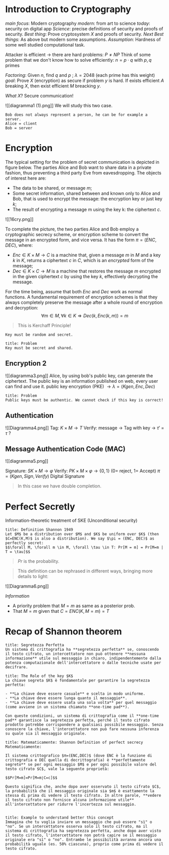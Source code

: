 # Introduction to Cryptography
_main focus_: Modern cryptography
_modern_: from art to science
_today_: security on digital app
_Science_: precise definitions of security and proofs of security.
_Best thing_: Prove cryptosystem $X$ and proofs of security.
_Next Best things_: As above but modern some assumptions.
_Assumption_: Hardness of some well studied computational task.

Attacker is efficient $\to$ there are hard problems: $P \not = NP$ 
Think of some problem that we don't know how to solve efficiently: $n = p \cdot q$ with $p,q$ primes

_Factoring_: Given $n$, find $q$ and $p$ ; $\lambda = 2048$ (each prime has this weight)
_goal_: Prove $X$ (encryption) as secure if problem $y$ is hard. If exists efficient $A$ breaking $X$, then exist efficient $M$ breacking $y$.

_What X_? Secure communication!

![[diagramma1 (1).png]]
We will study this two case.

```ad-info
Bob does not always represent a person, he can be for example a server.
Alice = client
Bob = server
```


# Encryption 
The typical setting for the problem of secret communication is depicted in figure below. The parties Alice and Bob want to share data in a private fashion, thus preventing a third party Eve from eavesdropping. The objects of interest here are: 
- The data to be shared, or message $m$; 
- Some secret information, shared between and known only to Alice and Bob, that is used to encrypt the message: the encryption key or just key $k$; 
- The result of encrypting a message m using the key k: the ciphertext $c$.

![[16cry.png]]

To complete the picture, the two parties Alice and Bob employ a cryptographic secrecy scheme, or encryption scheme to convert the message in an encrypted form, and vice versa. It has the form $\pi = (ENC, DEC)$, where:

- $Enc ∈ K \times M \to C$ is a machine that, given a message $m$ in $M$ and a key $k$ in $K$, returns a ciphertext $c$ in $C$, which is an _encrypted_ form of the message; 
- $Dec ∈ K \times C \to M$ is a machine that restores the message $m$ encrypted in the given ciphertext $c$ by using the key $k$, effectively decrypting the message.

For the time being, assume that both _Enc_ and _Dec_ work as normal functions. A fundamental requirement of encryption schemes is that they always completely preserve the message after a whole round of encryption and decryption:
$$\forall m \in M, \forall k \in K \Rightarrow Dec(k, Enc(k,m)) = m$$

>This is Kerchaff Principle!

```ad-important
Key must be random and secret.
```
```ad-attention
title: Problem
Key must be secret and shared.

```

## Encryption 2
![[diagramma3.png]]
Alice, by using bob's public key, can generate the ciphertext.
The public key is an information published on web, every user can find and use it.
public key encryption (PKE) $\to \lambda = (K gen, Enc, Dec)$

```ad-attention
title: Problem
Public keys must be authentic. We cannot check if this key is correct!

```

## Authentication

![[Diagramma4.png]]
Tag: $K \times M \to T$ 
Verify: message $\to$ Tag with key $\to$ $\tau'$ = $\tau$ ?  


## Message Authentication Code (MAC)

![[diagramma5.png]]

Signature: $SK \times M \to φ$ 
Verify: $PK \times M \times φ \to \{0,1\}$ ($0 =$ reject, $1 =$ Accept)
$\pi = (Kgen, Sign, Verify)$ Digital Signature

> In this case we have double completion.

# Perfect Secretly
Information-theoretic treatment of SKE (Unconditional security)

```ad-abstract
title: Definition Shannon 1949
Let $M$ be a distribution over $M$ and $K$ be uniform over $K$ (then $C=ENC(K,M)$ is also a distribution). We say $\pi = (ENC, DEC)$ as perfectly secret: 
$$\forall M, \forall m \in M, \forall \tau \in T: Pr[M = m] = Pr[M=m | T = \tau]$$

```

>$Pr$ is the probability.

>This definition can be rephrased in different ways, bringing more details to light:

![[Diagramma6.png]]

_Information_
- A priority problem that $M = m$ as same as a posterior prob. 
- That $M = m$ given that $C = ENC(K, M = m) = T$

# Recap of Shannon theorem

```ad-question
title: Segretezza Perfetta
Un sistema di crittografia ha **segretezza perfetta** se, conoscendo il testo cifrato, un intercettatore non può ottenere **nessuna informazione** utile sul messaggio in chiaro, indipendentemente dalla potenza computazionale dell'intercettatore o dalle tecniche usate per decifrare.

```

```ad-question
title: The Role of the key $K$
La chiave segreta $K$ è fondamentale per garantire la segretezza perfetta:

- **La chiave deve essere casuale** e scelta in modo uniforme.
- **La chiave deve essere lunga quanto il messaggio**.
- **La chiave deve essere usata una sola volta** per quel messaggio (come avviene in un sistema chiamato **one-time pad**).

Con queste condizioni, un sistema di crittografia come il **one-time pad** garantisce la segretezza perfetta, perché il testo cifrato prodotto potrebbe corrispondere a qualsiasi possibile messaggio. Senza conoscere la chiave, l'intercettatore non può fare nessuna inferenza su quale sia il messaggio originale.

```

```ad-question
title: Matematicamente: Shannon Definition of perfect secrecy
Matematicamente:

Il sistema crittografico $π=(ENC,DEC)$ (dove ENC è la funzione di crittografia e DEC quella di decrittografia) è **perfettamente segreto** se per ogni messaggio $M$ e per ogni possibile valore del testo cifrato $C$, vale la seguente proprietà:

$$Pr⁡[M=m]=Pr⁡[M=m∣C=c]$$

Questo significa che, anche dopo aver osservato il testo cifrato $C$, la probabilità che il messaggio originale sia $m$ è esattamente la stessa di prima di vedere il testo cifrato. In altre parole, **vedere il testo cifrato non fornisce alcuna informazione utile** all'intercettatore per ridurre l'incertezza sul messaggio.


```

```ad-example
title: Example to understand better this concept
Immagina che tu voglia inviare un messaggio che può essere "sì" o "no". Se un intercettatore osserva solo il testo cifrato, ma il sistema di crittografia ha segretezza perfetta, anche dopo aver visto il testo cifrato, l'intercettatore non potrà capire se il messaggio originale era "sì" o "no". Entrambe le possibilità avranno ancora una probabilità uguale (es. 50% ciascuna), proprio come prima di vedere il testo cifrato.

```
